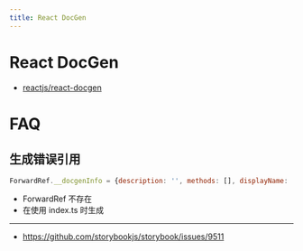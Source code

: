 ```yaml
---
title: React DocGen
---
```


# React DocGen

- [reactjs/react-docgen](https://github.com/reactjs/react-docgen)

# FAQ

## 生成错误引用

```js
ForwardRef.__docgenInfo = {description: '', methods: [], displayName: 'ForwardRef'};
```

- ForwardRef 不存在
- 在使用 index.ts 时生成

---

- https://github.com/storybookjs/storybook/issues/9511
